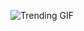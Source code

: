 ![Trending GIF](https://media4.giphy.com/media/v1.Y2lkPThiYjIxNzcyZHlqdzF6d2tiYmU5dnJuamRpdTZnN2ZidHRwODJocnN3b3B6aHMxdSZlcD12MV9naWZzX3NlYXJjaCZjdD1n/M0LSVgFzV8x86iQonb/giphy.gif)

